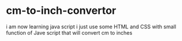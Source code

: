 # cm-to-inch-convertor
i am now learning java script i just use some HTML and CSS with small function of Jave script that will convert cm to inches 
